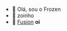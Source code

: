 - 👋 Olá, sou o Frozen
- 👀 zoinho
- 🌱 [Fusion](https://dsc.gg/fusionbot)
<b> oi</b>
<!---
FrozenFireBR/FrozenFireBR is a ✨ special ✨ repository because its `README.md` (this file) appears on your GitHub profile.
You can click the Preview link to take a look at your changes.
--->
